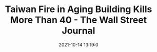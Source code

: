 ---
"title": "Taiwan Fire in Aging Building Kills More Than 40 - The Wall Street Journal"
"date": "2021-10-14 13:19:0"
"feed_name": "GOOGLENEWSINDUSTRIAL"
"feed_website": "https://news.google.com/search?q=industrial%2Bincident&hl=en-US&gl=US&ceid=US:en"
"feed_rss": "https://news.google.com/rss/search?q=industrial%2Bincident&hl=en-US&gl=US&ceid=US:en"
"link": "https://www.wsj.com/articles/taiwan-fire-in-aging-building-kills-more-than-40-11634217587"
"source": "{'href': 'https://www.wsj.com', 'title': 'The Wall Street Journal'}"
"file": "_posts/2021-1-1-306accb5f5160800f4c4ceb5cf42fa2aa3ef7137.md"
"accident": "1"
"drilling": "0"
"dead": "40"
"injured": "0"
"arrested": "0"
"place": "taiwan"
"where": "unknown site"
"causes": "fire"
"place_uri": "http://en.wikipedia.org/wiki/Taiwan"
---